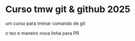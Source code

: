 # Curso tmw git & github 2025

um curso para treinar comando de git

o teo e maneiro
nova linha para PR

